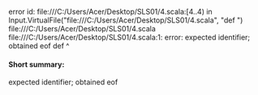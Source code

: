 error id: file:///C:/Users/Acer/Desktop/SLS01/4.scala:[4..4) in Input.VirtualFile("file:///C:/Users/Acer/Desktop/SLS01/4.scala", "def ")
file:///C:/Users/Acer/Desktop/SLS01/4.scala
file:///C:/Users/Acer/Desktop/SLS01/4.scala:1: error: expected identifier; obtained eof
def 
    ^
#### Short summary: 

expected identifier; obtained eof